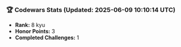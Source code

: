 ### 🏆 Codewars Stats (Updated: 2025-06-09 10:10:14 UTC)

- **Rank:** 8 kyu
- **Honor Points:** 3
- **Completed Challenges:** 1
